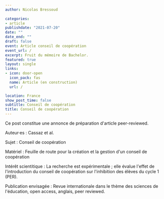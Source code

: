 ```yaml
---
author: Nicolas Bressoud
  
categories:
- article
publishdate: "2021-07-20"
date: ""
date_end: ""
draft: false
event: Article conseil de coopération
event_url: /
excerpt: Fruit du mémoire de Bachelor.
featured: true
layout: single
links:
- icon: door-open
  icon_pack: fas
  name: Article (en construction)
  url: /

location: France
show_post_time: false
subtitle: Conseil de coopération
title: Conseil de coopération
---
```


Ce post constitue une annonce de préparation d'article peer-reviewed.

Auteur·es : Cassaz et al.

Sujet : Conseil de coopération

Matériel : Feuille de route pour la création et la gestion d'un conseil de coopération

Intérêt scientitique : La recherche est expérimentale ; elle évalue l'effet de l'introduction du conseil de coopération sur l'inhibition des élèves du cycle 1 (PER).

Publication envisagée : Revue internationale dans le thème des sciences de l'éducation, open access, anglais, peer reviewed.